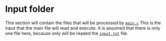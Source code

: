 # Input folder

This section will contain the files that will be processed by [`main.c`](/src/%20main.c)
This is the input that the main file will read and execute. It is assumed that there is only one file here, because only will be readed the [`input.txt`](/input/input.txt) file.